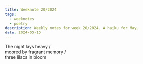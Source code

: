 ```yaml
---
title: Weeknote 20/2024
tags:
  - weeknotes
  - poetry
description: Weekly notes for week 20/2024. A haiku for May. 
date: 2024-05-15
---
```

The night lays heavy /  
moored by fragrant memory /  
three lilacs in bloom 